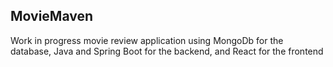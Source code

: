 ## MovieMaven

Work in progress movie review application using MongoDb for the database, Java and Spring Boot for the backend, and React for the frontend
